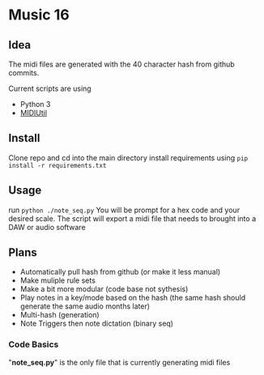 # Music 16
## Idea
The midi files are generated with the 40 character hash from github commits.


Current scripts are using 
- Python 3 
- [MIDIUtil](https://pypi.org/project/MIDIUtil/)

## Install

 Clone repo and cd into the main directory
 install requirements using `pip install -r requirements.txt`


## Usage 

 run `python ./note_seq.py`
 You will be prompt for a hex code and your desired scale.
 The script will export a midi file that needs to brought into a DAW or audio software


## Plans

- Automatically pull hash from github (or make it less manual)
- Make muliple rule sets
- Make a bit more modular (code base not sythesis)
- Play notes in a key/mode based on the hash (the same hash should generate the same audio months later)
- Multi-hash (generation)
- Note Triggers then note dictation (binary seq)

### Code Basics
"**note_seq.py**" is the only file that is currently generating midi files



